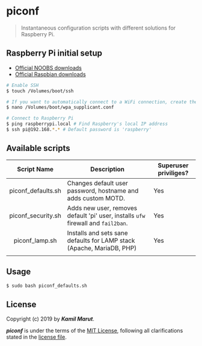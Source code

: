 # piconf

> Instantaneous configuration scripts with different solutions for Raspberry Pi.

## Raspberry Pi initial setup

* [Official NOOBS downloads](https://www.raspberrypi.org/downloads/noobs/)
* [Official Raspbian downloads](https://www.raspberrypi.org/downloads/raspbian/)

```bash
# Enable SSH
$ touch /Volumes/boot/ssh

# If you want to automatically connect to a WiFi connection, create the file below using the example in the repo
$ nano /Volumes/boot/wpa_supplicant.conf

# Connect to Raspberry Pi
$ ping raspberrypi.local # Find Raspberry's local IP address
$ ssh pi@192.168.*.* # Default password is 'raspberry'
```

## Available scripts

|     Script Name     | Description                                                   | Superuser priviliges? |
|:-------------------:|---------------------------------------------------------------|-----------------------|
|  piconf_defaults.sh | Changes default user password, hostname and adds custom MOTD. | Yes |
|  piconf_security.sh | Adds new user, removes default 'pi' user, installs `ufw` firewall and `fail2ban`. | Yes |
|  piconf_lamp.sh | Installs and sets sane defaults for LAMP stack (Apache, MariaDB, PHP) | Yes |
|                     |                       |  |


## Usage

```bash
$ sudo bash piconf_defaults.sh
```

## License

Copyright (c) 2019 by ***Kamil Marut***.

***piconf*** is under the terms of the [MIT License](https://www.tldrlegal.com/l/mit), following all clarifications stated in the [license file](LICENSE).
